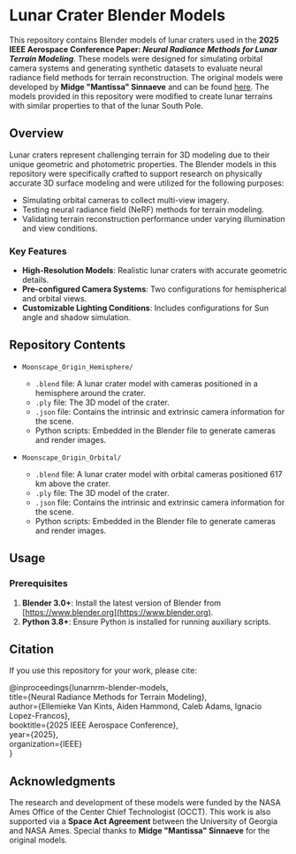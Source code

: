 # Lunar Crater Blender Models  

This repository contains Blender models of lunar craters used in the **2025 IEEE Aerospace Conference Paper: _Neural Radiance Methods for Lunar Terrain Modeling_**. These models were designed for simulating orbital camera systems and generating synthetic datasets to evaluate neural radiance field methods for terrain reconstruction. The original models were developed by **Midge "Mantissa" Sinnaeve** and can be found [here](https://blendermarket.com/products/moonscapes). The models provided in this repository were modified to create lunar terrains with similar properties to that of the lunar South Pole. 

## Overview  

Lunar craters represent challenging terrain for 3D modeling due to their unique geometric and photometric properties. The Blender models in this repository were specifically crafted to support research on physically accurate 3D surface modeling and were utilized for the following purposes:  

- Simulating orbital cameras to collect multi-view imagery.  
- Testing neural radiance field (NeRF) methods for terrain modeling.  
- Validating terrain reconstruction performance under varying illumination and view conditions.  

### Key Features  

- **High-Resolution Models**: Realistic lunar craters with accurate geometric details.  
- **Pre-configured Camera Systems**: Two configurations for hemispherical and orbital views.  
- **Customizable Lighting Conditions**: Includes configurations for Sun angle and shadow simulation.

## Repository Contents  

- `Moonscape_Origin_Hemisphere/`  
  - `.blend` file: A lunar crater model with cameras positioned in a hemisphere around the crater.  
  - `.ply` file: The 3D model of the crater.  
  - `.json` file: Contains the intrinsic and extrinsic camera information for the scene.  
  - Python scripts: Embedded in the Blender file to generate cameras and render images.  

- `Moonscape_Origin_Orbital/`  
  - `.blend` file: A lunar crater model with orbital cameras positioned 617 km above the crater.  
  - `.ply` file: The 3D model of the crater.  
  - `.json` file: Contains the intrinsic and extrinsic camera information for the scene.  
  - Python scripts: Embedded in the Blender file to generate cameras and render images.  
 
## Usage  

### Prerequisites  

1. **Blender 3.0+**: Install the latest version of Blender from [https://www.blender.org](https://www.blender.org).  
2. **Python 3.8+**: Ensure Python is installed for running auxiliary scripts.  

## Citation  

If you use this repository for your work, please cite:

@inproceedings{lunarnrm-blender-models,  
  title={Neural Radiance Methods for Terrain Modeling},  
  author={Ellemieke Van Kints, Aiden Hammond, Caleb Adams, Ignacio Lopez-Francos},  
  booktitle={2025 IEEE Aerospace Conference},  
  year={2025},  
  organization={IEEE}  
}   

## Acknowledgments  

The research and development of these models were funded by the NASA Ames Office of the Center Chief Technologist (OCCT). This work is also supported via a **Space Act Agreement** between the University of Georgia and NASA Ames. Special thanks to **Midge "Mantissa" Sinnaeve** for the original models.

